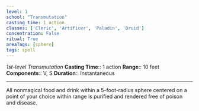 ```yaml
---
level: 1
school: "Transmutation"
casting_time: 1 action
classes: ['Cleric', 'Artificer', 'Paladin', 'Druid']
concentration: False
ritual: True
areaTags: [sphere]
tags: spell
---
```


_1st-level Transmutation_
**Casting Time**:: 1 action
**Range**:: 10 feet
**Components**:: V, S
**Duration**:: Instantaneous

---

All nonmagical food and drink within a 5-foot-radius sphere centered on a point of your choice within range is purified and rendered free of poison and disease.



